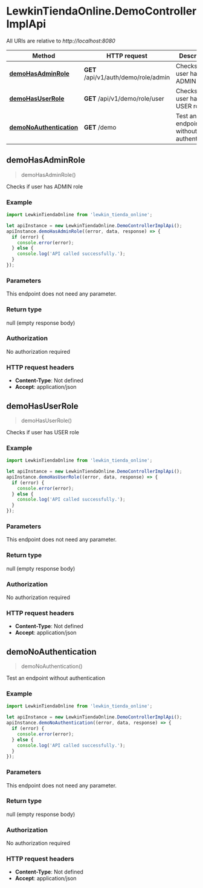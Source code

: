 # LewkinTiendaOnline.DemoControllerImplApi

All URIs are relative to *http://localhost:8080*

Method | HTTP request | Description
------------- | ------------- | -------------
[**demoHasAdminRole**](DemoControllerImplApi.md#demoHasAdminRole) | **GET** /api/v1/auth/demo/role/admin | Checks if user has ADMIN role
[**demoHasUserRole**](DemoControllerImplApi.md#demoHasUserRole) | **GET** /api/v1/demo/role/user | Checks if user has USER role
[**demoNoAuthentication**](DemoControllerImplApi.md#demoNoAuthentication) | **GET** /demo | Test an endpoint without authentication



## demoHasAdminRole

> demoHasAdminRole()

Checks if user has ADMIN role

### Example

```javascript
import LewkinTiendaOnline from 'lewkin_tienda_online';

let apiInstance = new LewkinTiendaOnline.DemoControllerImplApi();
apiInstance.demoHasAdminRole((error, data, response) => {
  if (error) {
    console.error(error);
  } else {
    console.log('API called successfully.');
  }
});
```

### Parameters

This endpoint does not need any parameter.

### Return type

null (empty response body)

### Authorization

No authorization required

### HTTP request headers

- **Content-Type**: Not defined
- **Accept**: application/json


## demoHasUserRole

> demoHasUserRole()

Checks if user has USER role

### Example

```javascript
import LewkinTiendaOnline from 'lewkin_tienda_online';

let apiInstance = new LewkinTiendaOnline.DemoControllerImplApi();
apiInstance.demoHasUserRole((error, data, response) => {
  if (error) {
    console.error(error);
  } else {
    console.log('API called successfully.');
  }
});
```

### Parameters

This endpoint does not need any parameter.

### Return type

null (empty response body)

### Authorization

No authorization required

### HTTP request headers

- **Content-Type**: Not defined
- **Accept**: application/json


## demoNoAuthentication

> demoNoAuthentication()

Test an endpoint without authentication

### Example

```javascript
import LewkinTiendaOnline from 'lewkin_tienda_online';

let apiInstance = new LewkinTiendaOnline.DemoControllerImplApi();
apiInstance.demoNoAuthentication((error, data, response) => {
  if (error) {
    console.error(error);
  } else {
    console.log('API called successfully.');
  }
});
```

### Parameters

This endpoint does not need any parameter.

### Return type

null (empty response body)

### Authorization

No authorization required

### HTTP request headers

- **Content-Type**: Not defined
- **Accept**: application/json

